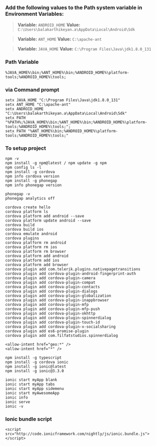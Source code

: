 ### Add the following values to the Path system variable in Environment Variables:

> **Variable:** `ANDROID_HOME` **Value:** ` C:\Users\balakarthikeyan.a\AppData\Local\Android\Sdk`

> **Variable:** `ANT_HOME` **Value:** `C:\apache-ant`

> **Variable:** `JAVA_HOME` **Value:** `C:\Program Files\Java\jdk1.8.0_131`

### Path Variable
`%JAVA_HOME%\bin;%ANT_HOME%\bin;%ANDROID_HOME%\platform-tools;%ANDROID_HOME%\tools;`

### via Command prompt
```
setx JAVA_HOME "C:\Program Files\Java\jdk1.8.0_131"
setx ANT_HOME "C:\apache-ant"
setx ANDROID_HOME "C:\Users\balakarthikeyan.a\AppData\Local\Android\Sdk"
setx PATH "%PATH%;%JAVA_HOME%\bin;%ANT_HOME%\bin;%ANDROID_HOME%\platform-tools;%ANDROID_HOME%\tools;";
setx PATH "%ANT_HOME%\bin;%ANDROID_HOME%\platform-tools;%ANDROID_HOME%\tools;"
```
### To setup project
```
npm -v
npm install -g npm@latest / npm update -g npm
npm config ls -l
npm install -g cordova
npm info cordova version
npm install -g phonegap
npm info phonegap version

phonegap -v
phonegap analytics off

cordova create hello
cordova platform ls
cordova platform add android --save
cordova platform update android --save
cordova build
cordova build ios
cordova emulate android
cordova plugins
cordova platform rm android
cordova platform rm ios
cordova platform rm browser
cordova platform add android
cordova platform add ios
cordova platform add browser
cordova plugin add com.telerik.plugins.nativepagetransitions
cordova plugin add cordova-plugin-android-fingerprint-auth
cordova plugin add cordova-plugin-camera
cordova plugin add cordova-plugin-compat
cordova plugin add cordova-plugin-contacts
cordova plugin add cordova-plugin-dialogs
cordova plugin add cordova-plugin-globalization
cordova plugin add cordova-plugin-inappbrowser
cordova plugin add cordova-plugin-mfp
cordova plugin add cordova-plugin-mfp-push
cordova plugin add cordova-plugin-okhttp
cordova plugin add cordova-plugin-spinnerdialog
cordova plugin add cordova-plugin-touch-id
cordova plugin add cordova-plugin-x-socialsharing
cordova plugin add es6-promise-plugin
cordova plugin add com.filfatstudios.spinnerdialog

<allow-intent href="geo:*" />
<allow-intent href="*" />

npm install -g typescript
npm install -g cordova ionic
npm install -g ionic@latest
npm install -g ionic@3.3.0

ionic start myApp blank
ionic start myApp tabs
ionic start myApp sidemenu
ionic start myAwesomeApp
ionic info
ionic serve
ionic -v
```

### Ionic bundle script
```
<script src="http://code.ionicframework.com/nightly/js/ionic.bundle.js"></script>
```

